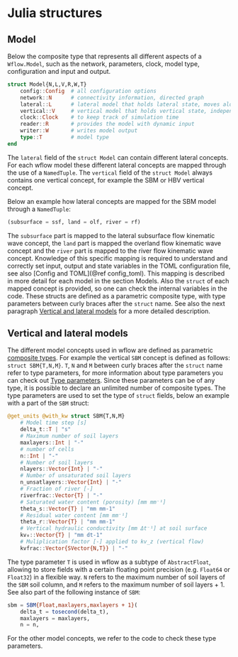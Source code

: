 # Julia structures

## Model

 Below the composite type that represents all different aspects of a `Wflow.Model`, such as
 the network, parameters, clock, model type, configuration and input and output.

```julia
struct Model{N,L,V,R,W,T}
    config::Config  # all configuration options
    network::N      # connectivity information, directed graph
    lateral::L      # lateral model that holds lateral state, moves along network
    vertical::V     # vertical model that holds vertical state, independent of each other
    clock::Clock    # to keep track of simulation time
    reader::R       # provides the model with dynamic input
    writer::W       # writes model output
    type::T         # model type
end
```

The `lateral` field of the `struct Model` can contain different lateral concepts. For each
wflow model these different lateral concepts are mapped through the use of a `NamedTuple`.
The `vertical` field of the `struct Model` always contains one vertical concept, for example
the SBM or HBV vertical concept.

Below an example how lateral concepts are mapped for the SBM model through a `NamedTuple`:

```julia
(subsurface = ssf, land = olf, river = rf)
```

The `subsurface` part is mapped to the lateral subsurface flow kinematic wave concept, the
`land` part is mapped the overland flow kinematic wave concept and the `river` part is
mapped to the river flow kinematic wave concept. Knowledge of this specific mapping is
required to understand and correctly set input, output and state variables in the TOML
configuration file, see also [Config and TOML](@ref config_toml). This mapping is described in more
detail for each model in the section Models. Also the `struct` of each mapped concept is
provided, so one can check the internal variables in the code. These structs are defined as
a parametric composite type, with type parameters between curly braces after the `struct`
name. See also the next paragraph [Vertical and lateral models](@ref) for a more
detailed description.

## Vertical and lateral models
The different model concepts used in wflow are defined as parametric [composite
types](https://docs.julialang.org/en/v1/manual/types/#Composite-Types). For example the
vertical `SBM` concept is defined as follows: `struct SBM{T,N,M}`. `T`, `N` and `M` between
curly braces after the `struct` name refer to type parameters, for more information about
type parameters you can check out [Type
parameters](https://docs.julialang.org/en/v1/manual/types/#man-parametric-composite-types).
Since these parameters can be of any type, it is possible to declare an unlimited number of
composite types. The type parameters are used to set the type of `struct` fields, below an
example with a part of the `SBM` struct:

```julia
@get_units @with_kw struct SBM{T,N,M}
    # Model time step [s]
    delta_t::T | "s"
    # Maximum number of soil layers
    maxlayers::Int | "-"
    # number of cells
    n::Int | "-"
    # Number of soil layers
    nlayers::Vector{Int} | "-"
    # Number of unsaturated soil layers
    n_unsatlayers::Vector{Int} | "-"
    # Fraction of river [-]
    riverfrac::Vector{T} | "-"
    # Saturated water content (porosity) [mm mm⁻¹]
    theta_s::Vector{T} | "mm mm-1"
    # Residual water content [mm mm⁻¹]
    theta_r::Vector{T} | "mm mm-1"
    # Vertical hydraulic conductivity [mm Δt⁻¹] at soil surface
    kv₀::Vector{T} | "mm dt-1"
    # Muliplication factor [-] applied to kv_z (vertical flow)
    kvfrac::Vector{SVector{N,T}} | "-"
```

The type parameter `T` is used in wflow as a subtype of `AbstractFloat`, allowing to store
fields with a certain floating point precision (e.g. `Float64` or `Float32`) in a flexible
way. `N` refers to the maximum number of soil layers of the `SBM` soil column, and `M`
refers to the maximum number of soil layers + 1. See also part of the following instance of
`SBM`:

```julia
sbm = SBM{Float,maxlayers,maxlayers + 1}(
    delta_t = tosecond(delta_t),
    maxlayers = maxlayers,
    n = n,
```

For the other model concepts, we refer to the code to check these type parameters.
